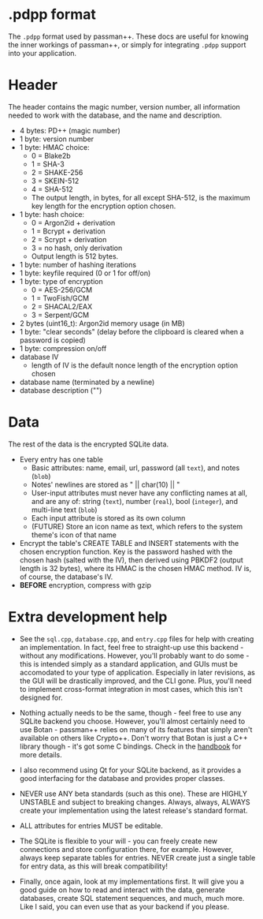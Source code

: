 # .pdpp format
The  `.pdpp` format used by passman++. These docs are useful for knowing the inner workings of passman++, or simply for integrating `.pdpp` support into your application.

# Header
The header contains the magic number, version number, all information needed to work with the database, and the name and description.
- 4 bytes: PD++ (magic number)
- 1 byte: version number
- 1 byte: HMAC choice:
  * 0 = Blake2b
  * 1 = SHA-3
  * 2 = SHAKE-256
  * 3 = SKEIN-512
  * 4 = SHA-512
  * The output length, in bytes, for all except SHA-512, is the maximum key length for the encryption option chosen.
- 1 byte: hash choice:
  * 0 = Argon2id + derivation
  * 1 = Bcrypt + derivation
  * 2 = Scrypt + derivation
  * 3 = no hash, only derivation
  * Output length is 512 bytes.
- 1 byte: number of hashing iterations
- 1 byte: keyfile required (0 or 1 for off/on)
- 1 byte: type of encryption
  * 0 = AES-256/GCM
  * 1 = TwoFish/GCM
  * 2 = SHACAL2/EAX
  * 3 = Serpent/GCM
- 2 bytes (uint16_t): Argon2id memory usage (in MB)
- 1 byte: "clear seconds" (delay before the clipboard is cleared when a password is copied)
- 1 byte: compression on/off
- database IV
  * length of IV is the default nonce length of the encryption option chosen
- database name (terminated by a newline)
- database description ("")

# Data
The rest of the data is the encrypted SQLite data.
- Every entry has one table
  * Basic attributes: name, email, url, password (all `text`), and notes (`blob`)
  * Notes' newlines are stored as " || char(10) || "
  * User-input attributes must never have any conflicting names at all, and are any of: string (`text`), number (`real`), bool (`integer`), and multi-line text (`blob`)
  * Each input attribute is stored as its own column
  * (FUTURE) Store an icon name as text, which refers to the system theme's icon of that name
- Encrypt the table's CREATE TABLE and INSERT statements with the chosen encryption function. Key is the password hashed with the chosen hash (salted with the IV), then derived using PBKDF2 (output length is 32 bytes), where its HMAC is the chosen HMAC method. IV is, of course, the database's IV.
- **BEFORE** encryption, compress with gzip

# Extra development help
- See the `sql.cpp`, `database.cpp`, and `entry.cpp` files for help with creating an implementation. In fact, feel free to straight-up use this backend - without any modifications. However, you'll probably want to do some - this is intended simply as a standard application, and GUIs must be accomodated to your type of application. Especially in later revisions, as the GUI will be drastically improved, and the CLI gone. Plus, you'll need to implement cross-format integration in most cases, which this isn't designed for.

- Nothing actually needs to be the same, though - feel free to use any SQLite backend you choose. However, you'll almost certainly need to use Botan - passman++ relies on many of its features that simply aren't available on others like Crypto++. Don't worry that Botan is just a C++ library though - it's got some C bindings. Check in the [handbook](https://botan.randombit.net/handbook/api_ref/) for more details.

- I also recommend using Qt for your SQLite backend, as it provides a good interfacing for the database and provides proper classes.

- NEVER use ANY beta standards (such as this one). These are HIGHLY UNSTABLE and subject to breaking changes. Always, always, ALWAYS create your implementation using the latest release's standard format.

- ALL attributes for entries MUST be editable.

- The SQLite is flexible to your will - you can freely create new connections and store configuration there, for example. However, always keep separate tables for entries. NEVER create just a single table for entry data, as this will break compatibility!

- Finally, once again, look at my implementations first. It will give you a good guide on how to read and interact with the data, generate databases, create SQL statement sequences, and much, much more. Like I said, you can even use that as your backend if you please.
